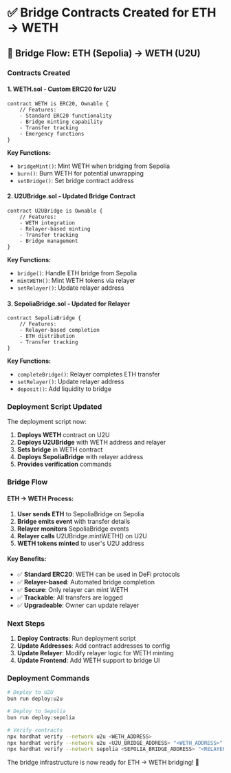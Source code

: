 # ✅ Bridge Contracts Created for ETH → WETH

## 🎯 Bridge Flow: ETH (Sepolia) → WETH (U2U)

### **Contracts Created**

#### **1. WETH.sol** - Custom ERC20 for U2U
```solidity
contract WETH is ERC20, Ownable {
    // Features:
    - Standard ERC20 functionality
    - Bridge minting capability
    - Transfer tracking
    - Emergency functions
}
```

**Key Functions:**
- `bridgeMint()`: Mint WETH when bridging from Sepolia
- `burn()`: Burn WETH for potential unwrapping
- `setBridge()`: Set bridge contract address

#### **2. U2UBridge.sol** - Updated Bridge Contract
```solidity
contract U2UBridge is Ownable {
    // Features:
    - WETH integration
    - Relayer-based minting
    - Transfer tracking
    - Bridge management
}
```

**Key Functions:**
- `bridge()`: Handle ETH bridge from Sepolia
- `mintWETH()`: Mint WETH tokens via relayer
- `setRelayer()`: Update relayer address

#### **3. SepoliaBridge.sol** - Updated for Relayer
```solidity
contract SepoliaBridge {
    // Features:
    - Relayer-based completion
    - ETH distribution
    - Transfer tracking
}
```

**Key Functions:**
- `completeBridge()`: Relayer completes ETH transfer
- `setRelayer()`: Update relayer address
- `deposit()`: Add liquidity to bridge

### **Deployment Script Updated**

The deployment script now:
1. **Deploys WETH** contract on U2U
2. **Deploys U2UBridge** with WETH address and relayer
3. **Sets bridge** in WETH contract
4. **Deploys SepoliaBridge** with relayer address
5. **Provides verification** commands

### **Bridge Flow**

#### **ETH → WETH Process:**
1. **User sends ETH** to SepoliaBridge on Sepolia
2. **Bridge emits event** with transfer details
3. **Relayer monitors** SepoliaBridge events
4. **Relayer calls** U2UBridge.mintWETH() on U2U
5. **WETH tokens minted** to user's U2U address

#### **Key Benefits:**
- ✅ **Standard ERC20**: WETH can be used in DeFi protocols
- ✅ **Relayer-based**: Automated bridge completion
- ✅ **Secure**: Only relayer can mint WETH
- ✅ **Trackable**: All transfers are logged
- ✅ **Upgradeable**: Owner can update relayer

### **Next Steps**

1. **Deploy Contracts**: Run deployment script
2. **Update Addresses**: Add contract addresses to config
3. **Update Relayer**: Modify relayer logic for WETH minting
4. **Update Frontend**: Add WETH support to bridge UI

### **Deployment Commands**

```bash
# Deploy to U2U
bun run deploy:u2u

# Deploy to Sepolia  
bun run deploy:sepolia

# Verify contracts
npx hardhat verify --network u2u <WETH_ADDRESS>
npx hardhat verify --network u2u <U2U_BRIDGE_ADDRESS> "<WETH_ADDRESS>" "<RELAYER_ADDRESS>"
npx hardhat verify --network sepolia <SEPOLIA_BRIDGE_ADDRESS> "<RELAYER_ADDRESS>"
```

The bridge infrastructure is now ready for ETH → WETH bridging! 🎉
